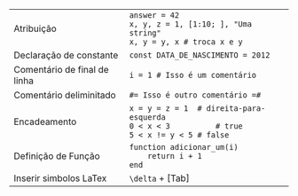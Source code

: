 |                               |                                                                                             |
| ----------------------------- | ------------------------------------------------------------------------------------------- |
| Atribuição                    | `answer = 42`<br>`x, y, z = 1, [1:10; ], "Uma string"`<br>`x, y = y, x # troca x e y`       |
| Declaração de constante       | `const DATA_DE_NASCIMENTO = 2012`                                                           |
| Comentário de final de linha  | `i = 1 # Isso é um comentário`                                                              |
| Comentário deliminitado       | `#= Isso é outro comentário =#`                                                             |
| Encadeamento                  | `x = y = z = 1  # direita-para-esquerda`<br>`0 < x < 3          # true`<br>`5 < x != y < 5 # false` |
| Definição de Função           | `function adicionar_um(i)`<br>`    return i + 1`<br>`end`                                   |
| Inserir simbolos LaTex        | `\delta` + [Tab]                                                                            |
